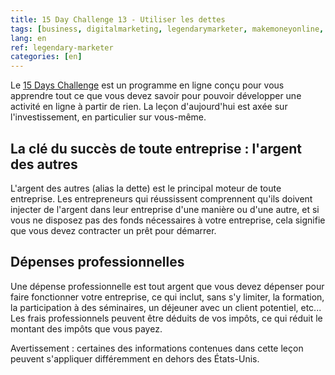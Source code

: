 ```yaml
---
title: 15 Day Challenge 13 - Utiliser les dettes
tags: [business, digitalmarketing, legendarymarketer, makemoneyonline, onlinebusiness, 15dayschallenge, OPM]
lang: en
ref: legendary-marketer
categories: [en]
---
```

Le [15 Days Challenge][1] est un programme en ligne conçu pour vous apprendre tout ce que vous devez savoir pour pouvoir développer une activité en ligne à partir de rien.
La leçon d'aujourd'hui est axée sur l'investissement, en particulier sur vous-même.

[1]: https://bit.ly/15daysonly "Démarrez le 15 days challenge maintenant"

## La clé du succès de toute entreprise : l'argent des autres

L'argent des autres (alias la dette) est le principal moteur de toute entreprise. Les entrepreneurs qui réussissent comprennent qu'ils doivent injecter de l'argent dans leur entreprise d'une manière ou d'une autre, et si vous ne disposez pas des fonds nécessaires à votre entreprise, cela signifie que vous devez contracter un prêt pour démarrer.

## Dépenses professionnelles

Une dépense professionnelle est tout argent que vous devez dépenser pour faire fonctionner votre entreprise, ce qui inclut, sans s'y limiter, la formation, la participation à des séminaires, un déjeuner avec un client potentiel, etc... Les frais professionnels peuvent être déduits de vos impôts, ce qui réduit le montant des impôts que vous payez.

Avertissement : certaines des informations contenues dans cette leçon peuvent s'appliquer différemment en dehors des États-Unis.
